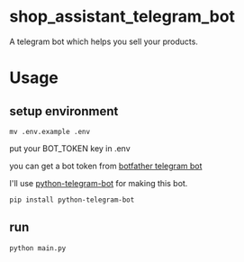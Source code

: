 # shop_assistant_telegram_bot
A telegram bot which helps you sell your products.

# Usage
## setup environment
`mv .env.example .env`

put your BOT_TOKEN key in .env

you can get a bot token from [botfather telegram bot](https://t.me/botfather)

I'll use [python-telegram-bot](https://pypi.org/project/python-telegram-bot/) for making this bot.

`pip install python-telegram-bot`

## run
`python main.py`
